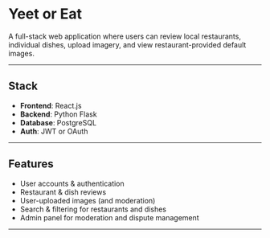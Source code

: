 # Yeet or Eat

A full-stack web application where users can review local restaurants, individual dishes, upload imagery, and view restaurant-provided default images.

---

## Stack

- **Frontend**: React.js
- **Backend**: Python Flask
- **Database**: PostgreSQL
- **Auth**: JWT or OAuth

---

## Features

- User accounts & authentication
- Restaurant & dish reviews
- User-uploaded images (and moderation)
- Search & filtering for restaurants and dishes
- Admin panel for moderation and dispute management

---
